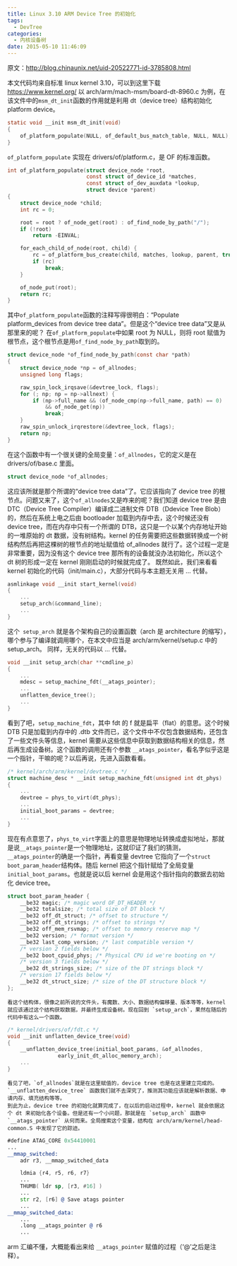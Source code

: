 ```yaml
---
title: Linux 3.10 ARM Device Tree 的初始化
tags:
  - DevTree
categories:
  - 内核设备树
date: 2015-05-10 11:46:09
---
```


原文：<http://blog.chinaunix.net/uid-20522771-id-3785808.html>

本文代码均来自标准 linux kernel 3.10，可以到这里下载 <https://www.kernel.org/>
以 arch/arm/mach-msm/board-dt-8960.c 为例，在该文件中的`msm_dt_init`函数的作用就是利用 dt（device tree）结构初始化 platform device。
```c
static void __init msm_dt_init(void)
{
    of_platform_populate(NULL, of_default_bus_match_table, NULL, NULL);
}
```
<!--more-->

`of_platform_populate` 实现在 drivers/of/platform.c，是 OF 的标准函数。
```c
int of_platform_populate(struct device_node *root,
                         const struct of_device_id *matches,
                         const struct of_dev_auxdata *lookup,
                         struct device *parent)
{
    struct device_node *child;
    int rc = 0;

    root = root ? of_node_get(root) : of_find_node_by_path("/");
    if (!root)
        return -EINVAL;

    for_each_child_of_node(root, child) {
        rc = of_platform_bus_create(child, matches, lookup, parent, true);
        if (rc)
            break;
    }

    of_node_put(root);
    return rc;
}
```
其中`of_platform_populate`函数的注释写得很明白：“Populate platform_devices from device tree data”。但是这个“device tree data”又是从那里来的呢？
在`of_platform_populate`中如果 root 为 NULL，则将 root 赋值为根节点，这个根节点是用`of_find_node_by_path`取到的。
```c
struct device_node *of_find_node_by_path(const char *path)
{
    struct device_node *np = of_allnodes;
    unsigned long flags;

    raw_spin_lock_irqsave(&devtree_lock, flags);
    for (; np; np = np->allnext) {
        if (np->full_name && (of_node_cmp(np->full_name, path) == 0)
            && of_node_get(np))
            break;
    }
    raw_spin_unlock_irqrestore(&devtree_lock, flags);
    return np;
}
```
在这个函数中有一个很关键的全局变量：`of_allnodes`，它的定义是在 drivers/of/base.c 里面。
```c
struct device_node *of_allnodes;
```
这应该所就是那个所谓的“device tree data”了。它应该指向了 device tree 的根节点。问题又来了，这个`of_allnodes`又是咋来的呢？我们知道 device tree 是由 DTC（Device Tree Compiler）编译成二进制文件 DTB（Ddevice Tree Blob）的，然后在系统上电之后由 bootloader 加载到内存中去，这个时候还没有 device tree，而在内存中只有一个所谓的 DTB，这只是一个以某个内存地址开始的一堆原始的 dt 数据，没有树结构。kernel 的任务需要把这些数据转换成一个树结构然后再把这棵树的根节点的地址赋值给 of_allnodes 就行了。这个过程一定是非常重要，因为没有这个 device tree 那所有的设备就没办法初始化，所以这个 dt 树的形成一定在 kernel 刚刚启动的时候就完成了。
既然如此，我们来看看 kernel 初始化的代码（init/main.c），大部分代码与本主题无关用 ... 代替。
```c
asmlinkage void __init start_kernel(void)
{
    ...
    setup_arch(&command_line);
    ...
}
```
这个` setup_arch` 就是各个架构自己的设置函数（arch 是 architecture 的缩写），哪个参与了编译就调用哪个，在本文中应当是 arch/arm/kernel/setup.c 中的 setup_arch。
同样，无关的代码以 ... 代替。
```c
void __init setup_arch(char **cmdline_p)
{
    ...
    mdesc = setup_machine_fdt(__atags_pointer);
    ...
    unflatten_device_tree();
    ...
}
```
看到了吧，`setup_machine_fdt`，其中 fdt 的 f 就是扁平（flat）的意思。这个时候 DTB 只是加载到内存中的 .dtb 文件而已，这个文件中不仅包含数据结构，还包含了一些文件头等信息，kernel 需要从这些信息中获取到数据结构相关的信息，然后再生成设备树。这个函数的调用还有个参数 `__atags_pointer`，看名字似乎这是一个指针，干嘛的呢？以后再说，先进入函数看看。
```c
/* kernel/arch/arm/kernel/devtree.c */
struct machine_desc * __init setup_machine_fdt(unsigned int dt_phys)
{
    ...
    devtree = phys_to_virt(dt_phys);
    ...
    initial_boot_params = devtree;
    ...
}
```
现在有点意思了，`phys_to_virt`字面上的意思是物理地址转换成虚拟地址，那就是说`__atags_pointer`是一个物理地址，这就印证了我们的猜测，`__atags_pointer`的确是一个指针，再看变量 devtree 它指向了一个`struct boot_param_header`结构体。随后 kernel 把这个指针赋给了全局变量`initial_boot_params`。也就是说以后 kernel 会是用这个指针指向的数据去初始化 device tree。
```c
struct boot_param_header {
    __be32 magic; /* magic word OF_DT_HEADER */
    __be32 totalsize; /* total size of DT block */
    __be32 off_dt_struct; /* offset to structure */
    __be32 off_dt_strings; /* offset to strings */
    __be32 off_mem_rsvmap; /* offset to memory reserve map */
    __be32 version; /* format version */
    __be32 last_comp_version; /* last compatible version */
    /* version 2 fields below */
    __be32 boot_cpuid_phys; /* Physical CPU id we're booting on */
    /* version 3 fields below */
    __be32 dt_strings_size; /* size of the DT strings block */
    /* version 17 fields below */
    __be32 dt_struct_size; /* size of the DT structure block */
};
```
    看这个结构体，很像之前所说的文件头，有魔数、大小、数据结构偏移量、版本等等，kernel 就应该通过这个结构获取数据，并最终生成设备树。现在回到 `setup_arch`，果然在随后的代码中有这么一个函数。
```c
/* kernel/drivers/of/fdt.c */
void __init unflatten_device_tree(void)
{
    __unflatten_device_tree(initial_boot_params, &of_allnodes,
                early_init_dt_alloc_memory_arch);
    ...
}
```
    看见了吧，`of_allnodes`就是在这里赋值的，device tree 也是在这里建立完成的。`__unflatten_device_tree` 函数我们就不去深究了，推测其功能应该就是解析数据、申请内存、填充结构等等。
    到此为止，device tree 的初始化就算完成了，在以后的启动过程中，kernel 就会依据这个 dt 来初始化各个设备。但是还有一个小问题，那就是在 `setup_arch` 函数中 `__atags_pointer` 从何而来。全局搜索这个变量，结构在 arch/arm/kernel/head-common.S 中发现了它的踪迹。
```asm
#define ATAG_CORE 0x54410001
...
__mmap_switched:
    adr r3, __mmap_switched_data

    ldmia {r4, r5, r6, r7}
    ...
    THUMB( ldr sp, [r3, #16] )
    ...
    str r2, [r6] @ Save atags pointer
    ...
__mmap_switched_data:
    ...
    .long __atags_pointer @ r6
    ...
```
arm 汇编不懂，大概能看出来给 `__atags_pointer` 赋值的过程（‘@’之后是注释）。
